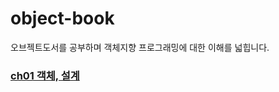 # object-book
오브젝트도서를 공부하며 객체지향 프로그래밍에 대한 이해를 넓힙니다.

### [ch01 객체, 설계](https://github.com/DuhanMo/object-book/tree/master/ticket-system#ch01-%EA%B0%9D%EC%B2%B4-%EC%84%A4%EA%B3%84)
